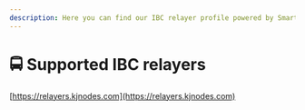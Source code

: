 ```yaml
---
description: Here you can find our IBC relayer profile powered by Smart Stake
---
```


# 🚍 Supported IBC relayers

[https://relayers.kjnodes.com](https://relayers.kjnodes.com)
